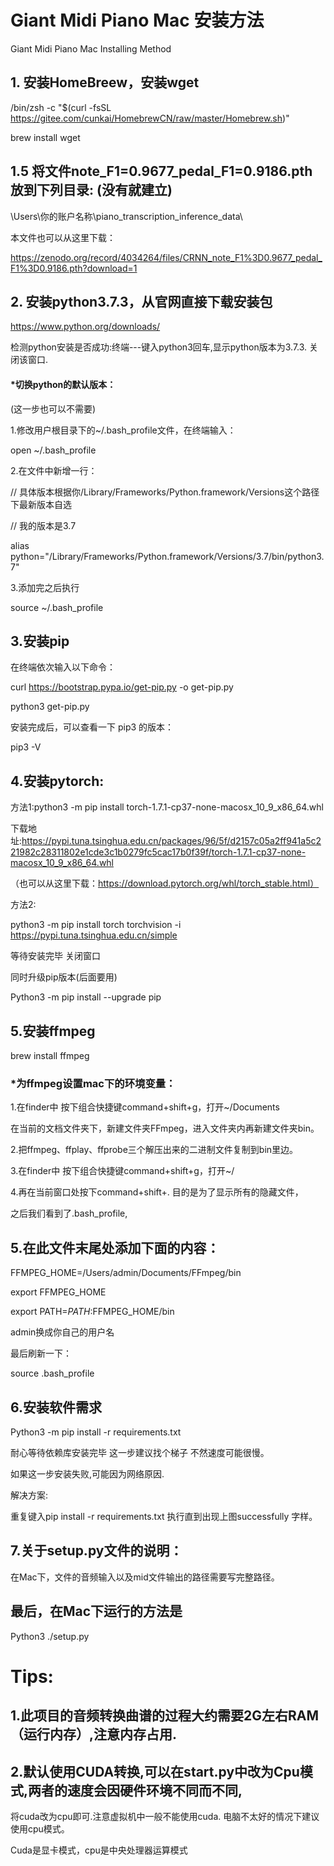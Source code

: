 # Giant Midi Piano Mac 安装方法

Giant Midi Piano Mac Installing Method



## 1. 安装HomeBreew，安装wget

/bin/zsh -c "$(curl -fsSL https://gitee.com/cunkai/HomebrewCN/raw/master/Homebrew.sh)"

brew install wget



## 1.5 将文件note_F1=0.9677_pedal_F1=0.9186.pth放到下列目录: (没有就建立)
\Users\你的账户名称\piano_transcription_inference_data\

本文件也可以从这里下载：


https://zenodo.org/record/4034264/files/CRNN_note_F1%3D0.9677_pedal_F1%3D0.9186.pth?download=1


## 2. 安装python3.7.3，从官网直接下载安装包

https://www.python.org/downloads/

检测python安装是否成功:终端---键入python3回车,显示python版本为3.7.3. 关闭该窗口.



#### *切换python的默认版本：


(这一步也可以不需要)

1.修改用户根目录下的~/.bash_profile文件，在终端输入：

open ~/.bash_profile

2.在文件中新增一行：

// 具体版本根据你/Library/Frameworks/Python.framework/Versions这个路径下最新版本自选


// 我的版本是3.7


alias python="/Library/Frameworks/Python.framework/Versions/3.7/bin/python3.7"

3.添加完之后执行


source ~/.bash_profile



## 3.安装pip


在终端依次输入以下命令：

curl https://bootstrap.pypa.io/get-pip.py -o get-pip.py

python3 get-pip.py

安装完成后，可以查看一下 pip3 的版本：

pip3 -V


## 4.安装pytorch:


方法1:python3 -m pip install torch-1.7.1-cp37-none-macosx_10_9_x86_64.whl

下载地址:https://pypi.tuna.tsinghua.edu.cn/packages/96/5f/d2157c05a2ff941a5c221982c28311802e1cde3c1b0279fc5cac17b0f39f/torch-1.7.1-cp37-none-macosx_10_9_x86_64.whl

（也可以从这里下载：https://download.pytorch.org/whl/torch_stable.html）

方法2:

python3 -m pip install torch torchvision -i https://pypi.tuna.tsinghua.edu.cn/simple

等待安装完毕 关闭窗口

同时升级pip版本(后面要用)

Python3 -m pip install --upgrade pip



## 5.安装ffmpeg

brew install ffmpeg


### *为ffmpeg设置mac下的环境变量：

1.在finder中 按下组合快捷键command+shift+g，打开~/Documents 

在当前的文档文件夹下，新建文件夹FFmpeg，进入文件夹内再新建文件夹bin。

2.把ffmpeg、ffplay、ffprobe三个解压出来的二进制文件复制到bin里边。

3.在finder中 按下组合快捷键command+shift+g，打开~/

4.再在当前窗口处按下command+shift+. 目的是为了显示所有的隐藏文件，

之后我们看到了.bash_profile,

## 5.在此文件末尾处添加下面的内容：

FFMPEG_HOME=/Users/admin/Documents/FFmpeg/bin

export FFMPEG_HOME

export PATH=$PATH:$FFMPEG_HOME/bin

admin换成你自己的用户名

最后刷新一下：

source .bash_profile


## 6.安装软件需求

Python3 -m pip install -r requirements.txt

耐心等待依赖库安装完毕 这一步建议找个梯子 不然速度可能很慢。

如果这一步安装失败,可能因为网络原因.

解决方案:

重复键入pip install -r requirements.txt 执行直到出现上图successfully 字样。


## 7.关于setup.py文件的说明：

在Mac下，文件的音频输入以及mid文件输出的路径需要写完整路径。

## 最后，在Mac下运行的方法是
Python3 ./setup.py







# Tips:

## 1.此项目的音频转换曲谱的过程大约需要2G左右RAM（运行内存）,注意内存占用.

## 2.默认使用CUDA转换,可以在start.py中改为Cpu模式,两者的速度会因硬件环境不同而不同,
 
将cuda改为cpu即可.注意虚拟机中一般不能使用cuda.
电脑不太好的情况下建议使用cpu模式。

Cuda是显卡模式，cpu是中央处理器运算模式
